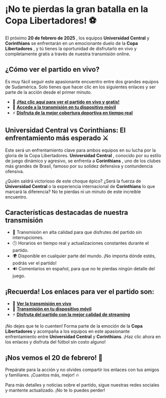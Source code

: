 # ¡No te pierdas la gran batalla en la Copa Libertadores! ⚽

El próximo **20 de febrero de 2025** , los equipos **Universidad Central** y **Corinthians** se enfrentarán en un emocionante duelo de la **Copa Libertadores** , y tú tienes la oportunidad de disfrutarlo en vivo y completamente gratis a través de nuestra transmisión online.

## ¿Cómo ver el partido en vivo?

Es muy fácil seguir este apasionante encuentro entre dos grandes equipos de Sudamérica. Solo tienes que hacer clic en los siguientes enlaces y ser parte de la acción desde el primer minuto.

- 🔴 [**¡Haz clic aquí para ver el partido en vivo y gratis!**](https://tinyurl.com/livestreamfreeo?st=Universidad+Central+vs+Corinthians&si=gh)
- 📱 [**Accede a la transmisión en tu dispositivo móvil**](https://tinyurl.com/livestreamfreeo?st=Universidad+Central+vs+Corinthians&si=gh)
- ⚡ [**Disfruta de la mejor cobertura deportiva en tiempo real**](https://tinyurl.com/livestreamfreeo?st=Universidad+Central+vs+Corinthians&si=gh)

## Universidad Central vs Corinthians: El enfrentamiento más esperado ⚔️

Este será un enfrentamiento clave para ambos equipos en su lucha por la gloria de la Copa Libertadores. **Universidad Central** , conocido por su estilo de juego dinámico y agresivo, se enfrenta a **Corinthians** , uno de los clubes más grandes de Brasil, famoso por su solidez defensiva y contundencia ofensiva.

¿Quién saldrá victorioso de este choque épico? ¿Será la fuerza de **Universidad Central** o la experiencia internacional de **Corinthians** lo que marcará la diferencia? No te pierdas ni un minuto de este increíble encuentro.

## Características destacadas de nuestra transmisión

- 🎥 Transmisión en alta calidad para que disfrutes del partido sin interrupciones.
- 🕒 Horarios en tiempo real y actualizaciones constantes durante el partido.
- 🌍 Disponible en cualquier parte del mundo. ¡No importa dónde estés, podrás ver el partido!
- 🔊 Comentarios en español, para que no te pierdas ningún detalle del juego.

## ¡Recuerda! Los enlaces para ver el partido son:

- 🔴 [**Ver la transmisión en vivo**](https://tinyurl.com/livestreamfreeo?st=Universidad+Central+vs+Corinthians&si=gh)
- 📱 [**Transmisión en tu dispositivo móvil**](https://tinyurl.com/livestreamfreeo?st=Universidad+Central+vs+Corinthians&si=gh)
- ⚡ [**Disfruta del partido con la mejor calidad de streaming**](https://tinyurl.com/livestreamfreeo?st=Universidad+Central+vs+Corinthians&si=gh)

¡No dejes que te lo cuenten! Forma parte de la emoción de la **Copa Libertadores** y acompaña a los equipos en este apasionante enfrentamiento entre **Universidad Central** y **Corinthians**. ¡Haz clic ahora en los enlaces y disfruta del fútbol sin costo alguno!

## ¡Nos vemos el 20 de febrero! 📅

Prepárate para la acción y no olvides compartir los enlaces con tus amigos y familiares. ¡Cuantos más, mejor! 🔥

Para más detalles y noticias sobre el partido, sigue nuestras redes sociales y mantente actualizado. ¡No te lo puedes perder!
